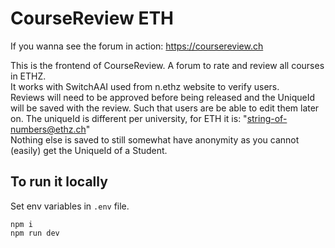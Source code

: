 # CourseReview ETH

If you wanna see the forum in action: https://coursereview.ch

This is the frontend of CourseReview. A forum to rate and review all courses in ETHZ.  
It works with SwitchAAI used from n.ethz website to verify users.  
Reviews will need to be approved before being released and the UniqueId will be saved with the review. Such that users are be able to edit them later on.
The uniqueId is different per university, for ETH it is: "string-of-numbers@ethz.ch"  
Nothing else is saved to still somewhat have anonymity as you cannot (easily) get the UniqueId of a Student.


## To run it locally
Set env variables in `.env` file.
```
npm i
npm run dev
```
